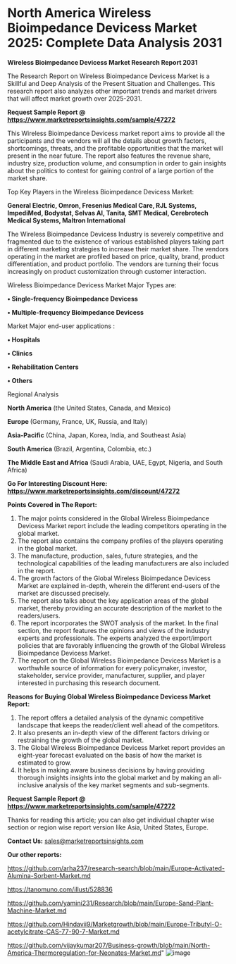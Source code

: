 # North America Wireless Bioimpedance Devicess Market 2025: Complete Data Analysis 2031

<strong>Wireless Bioimpedance Devicess Market Research Report 2031</strong>

The Research Report on Wireless Bioimpedance Devicess Market is a Skillful and Deep Analysis of the Present Situation and Challenges. This research report also analyzes other important trends and market drivers that will affect market growth over 2025-2031.

<strong>Request Sample Report @ <a href=https://www.marketreportsinsights.com/sample/47272>https://www.marketreportsinsights.com/sample/47272</a></strong>

This Wireless Bioimpedance Devicess market report aims to provide all the participants and the vendors will all the details about growth factors, shortcomings, threats, and the profitable opportunities that the market will present in the near future. The report also features the revenue share, industry size, production volume, and consumption in order to gain insights about the politics to contest for gaining control of a large portion of the market share.

Top Key Players in the Wireless Bioimpedance Devicess Market:

<strong>General Electric, Omron, Fresenius Medical Care, RJL Systems, ImpediMed, Bodystat, Selvas AI, Tanita, SMT Medical, Cerebrotech Medical Systems, Maltron International</strong>

The Wireless Bioimpedance Devicess Industry is severely competitive and fragmented due to the existence of various established players taking part in different marketing strategies to increase their market share. The vendors operating in the market are profiled based on price, quality, brand, product differentiation, and product portfolio. The vendors are turning their focus increasingly on product customization through customer interaction.

Wireless Bioimpedance Devicess Market Major Types are:

<strong>•  Single-frequency Bioimpedance Devicess

•  Multiple-frequency Bioimpedance Devicess</strong>

Market Major end-user applications :

<strong>•  Hospitals

•  Clinics

•  Rehabilitation Centers

•  Others</strong>

Regional Analysis

</u><strong><b>North America</b></strong> (the United States, Canada, and Mexico)

<strong><b>Europe </b></strong>(Germany, France, UK, Russia, and Italy)

<strong><b>Asia-Pacific</b></strong> (China, Japan, Korea, India, and Southeast Asia)

<strong><b>South America</b></strong> (Brazil, Argentina, Colombia, etc.)

<strong><b>The Middle East and Africa</b></strong> (Saudi Arabia, UAE, Egypt, Nigeria, and South Africa)

<strong>Go For Interesting Discount Here: <a href=https://www.marketreportsinsights.com/discount/47272>https://www.marketreportsinsights.com/discount/47272</a></strong>

<strong>Points Covered in The Report:</strong>
<ol>
  <li>The major points considered in the Global Wireless Bioimpedance Devicess Market report include the leading competitors operating in the global market.</li>
  <li>The report also contains the company profiles of the players operating in the global market.</li>
  <li>The manufacture, production, sales, future strategies, and the technological capabilities of the leading manufacturers are also included in the report.</li>
  <li>The growth factors of the Global Wireless Bioimpedance Devicess Market are explained in-depth, wherein the different end-users of the market are discussed precisely.</li>
  <li>The report also talks about the key application areas of the global market, thereby providing an accurate description of the market to the readers/users.</li>
  <li>The report incorporates the SWOT analysis of the market. In the final section, the report features the opinions and views of the industry experts and professionals. The experts analyzed the export/import policies that are favorably influencing the growth of the Global Wireless Bioimpedance Devicess Market.</li>
  <li>The report on the Global Wireless Bioimpedance Devicess Market is a worthwhile source of information for every policymaker, investor, stakeholder, service provider, manufacturer, supplier, and player interested in purchasing this research document.</li>
</ol>
<strong>Reasons for Buying Global Wireless Bioimpedance Devicess Market Report:</strong>

<ol>
  <li>The report offers a detailed analysis of the dynamic competitive landscape that keeps the reader/client well ahead of the competitors.</li>
  <li>It also presents an in-depth view of the different factors driving or restraining the growth of the global market.</li>
  <li>The Global Wireless Bioimpedance Devicess Market report provides an eight-year forecast evaluated on the basis of how the market is estimated to grow.</li>
  <li>It helps in making aware business decisions by having providing thorough insights insights into the global market and by making an all-inclusive analysis of the key market segments and sub-segments.</li>
</ol>
<strong>Request Sample Report @ <a href=https://www.marketreportsinsights.com/sample/47272>https://www.marketreportsinsights.com/sample/47272</a></strong>


Thanks for reading this article; you can also get individual chapter wise section or region wise report version like Asia, United States, Europe.

<strong>Contact Us:</strong>
sales@marketreportsinsights.com

<strong>Our other reports:</strong>

<a href=https://github.com/arha237/research-search/blob/main/Europe-Activated-Alumina-Sorbent-Market.md>https://github.com/arha237/research-search/blob/main/Europe-Activated-Alumina-Sorbent-Market.md</a>

<a href=https://tanomuno.com/illust/528836>https://tanomuno.com/illust/528836</a>

<a href=https://github.com/yamini231/Research/blob/main/Europe-Sand-Plant-Machine-Market.md>https://github.com/yamini231/Research/blob/main/Europe-Sand-Plant-Machine-Market.md</a>

<a href=https://github.com/Hindavii9/Marketgrowth/blob/main/Europe-Tributyl-O-acetylcitrate-CAS-77-90-7-Market.md>https://github.com/Hindavii9/Marketgrowth/blob/main/Europe-Tributyl-O-acetylcitrate-CAS-77-90-7-Market.md</a>

<a href=https://github.com/vijaykumar207/Business-growth/blob/main/North-America-Thermoregulation-for-Neonates-Market.md>https://github.com/vijaykumar207/Business-growth/blob/main/North-America-Thermoregulation-for-Neonates-Market.md</a>"
![image](https://github.com/user-attachments/assets/5dfa7d48-a0eb-408c-9510-b5c76d3d8e73)
